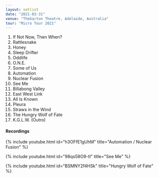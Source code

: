 ```yaml
---
layout: setlist
date: "2021-03-31"
venue: "Thebarton Theatre, Adelaide, Australia"
tour: "Micro Tour 2021"
---
```



 1. If Not Now, Then When?
 2. Rattlesnake
 3. Honey
 4. Sleep Drifter
 5. Oddlife
 6. O.N.E.
 7. Some of Us
 8. Automation
 9. Nuclear Fusion
10. See Me
11. Billabong Valley
12. East West Link
13. All Is Known
14. Pleura
15. Straws in the Wind
16. The Hungry Wolf of Fate
17. K.G.L.W. (Outro)


#### Recordings

{% include youtube.html id="h3OFfE1gUhM" title="Automation / Nuclear Fusion" %}

{% include youtube.html id="98qs58O9-tI" title="See Me" %}

{% include youtube.html id="BSMNY2f4HSk" title="Hungry Wolf of Fate" %}
